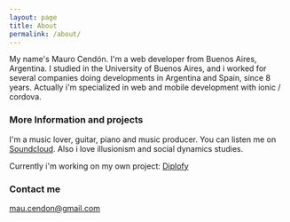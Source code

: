 ```yaml
---
layout: page
title: About
permalink: /about/
---
```


My name's Mauro Cendón. I'm a web developer from Buenos Aires, Argentina. I studied in the University of Buenos Aires, and i worked for several companies doing developments in Argentina and Spain, since 8 years. Actually i'm specialized in web and mobile development with ionic / cordova.

### More Information and projects

I'm a music lover, guitar, piano and music producer. You can listen me on [Soundcloud](https://www.soundcloud.com/maurocendon).
Also i love illusionism and social dynamics studies.

Currently i'm working on my own project: [Diplofy](https://www.diplofy.com)
### Contact me

[mau.cendon@gmail.com](mailto:mau.cendon@gmail.com)
